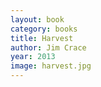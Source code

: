 ```yaml
---
layout: book
category: books
title: Harvest
author: Jim Crace
year: 2013
image: harvest.jpg
---
```

